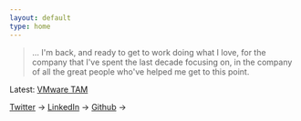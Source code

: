 ```yaml
---
layout: default
type: home
---
```


> ... I'm back, and ready to get to work doing what I love, for the company that I've spent the last decade focusing on, in the company of all the great people who've helped me get to this point.

Latest: [VMware TAM](/2018/05/vmware-tam/)

[Twitter](https://twitter.com/vmstan) &rarr;
[LinkedIn](https://linkedin.com/in/stanclift) &rarr;
[Github](https://github.com/vmstan) &rarr;
